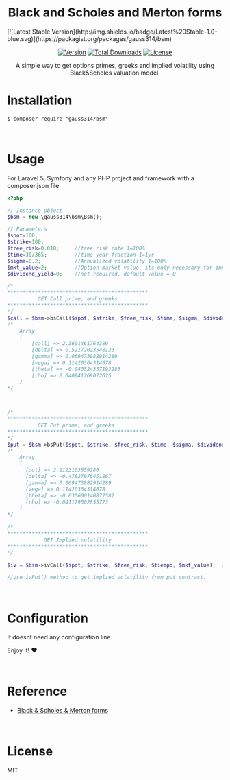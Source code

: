 <h1 align="center"> Black and Scholes and Merton forms</h1>
[![Latest Stable Version](http://img.shields.io/badge/Latest%20Stable-1.0-blue.svg)](https://packagist.org/packages/gauss314/bsm)

<p align="center">
<a href="https://packagist.org/packages/gauss314/bsm"><img src="https://poser.pugx.org/gauss314/bsm/v/stable.svg" alt=" Version"></a>
<a href="https://packagist.org/packages/gauss314/bsm"><img src="https://poser.pugx.org/gauss314/bsm/downloads" alt="Total Downloads"></a>
<a href="https://packagist.org/packages/gauss314/bsm"><img src="https://poser.pugx.org/gauss314/bsm/license" alt="License"></a>
</p>


<p align="center">A simple way to get options primes, greeks and implied volatility using Black&Scholes valuation model.</p>

# Installation

```shell
$ composer require "gauss314/bsm"
```
<br>

# Usage

For Laravel 5, Symfony and any PHP project and framework with a composer.json file


```php
<?php

// Instance Object
$bsm = new \gauss314\bsm\Bsm();

// Parameters
$spot=100;
$strike=100;
$free_risk=0.018;     //free risk rate 1=100%
$time=30/365;         //time year fraction 1=1yr
$sigma=0.2;           //Annualized volatility 1=100%
$mkt_value=2;         //Option market value, its only necessary for implied volatility calc
$dividend_yield=0;    //not required, default value = 0

/*
**********************************************
          GET Call prime, and greeks
**********************************************
*/
$call = $bsm->bsCall($spot, $strike, $free_risk, $time, $sigma, $dividend_yield);
/*
    Array
    (
        [call] => 2.3601461764389
        [delta] => 0.52172023548133
        [gamma] => 0.069473882914289
        [vega] => 0.11420364314678
        [theta] => -0.040524357193283
        [rho] => 0.040941269072625
    )
*/



/*
**********************************************
          GET Put prime, and greeks
**********************************************
*/
$put = $bsm->bsPut($spot, $strike, $free_risk, $time, $sigma, $dividend_yield);
/*
    Array
    (
      [put] => 2.2123103559286
      [delta] => -0.47827976451867
      [gamma] => 0.069473882914289
      [vega] => 0.11420364314678
      [theta] => -0.035600140877582
      [rho] => -0.041129002855723
    )
*/

/*
**********************************************
            GET Implied volatility
**********************************************
*/

$iv = $bsm->ivCall($spot, $strike, $free_risk, $tiempo, $mkt_value);  // 16.84647

//Use ivPut() method to get implied volatility from put contract.

```

<br>

# Configuration

It doesnt need any configuration line


Enjoy it! :heart:  

<br>

# Reference

- [Black & Scholes & Merton forms](https://en.wikipedia.org/wiki/Black%E2%80%93Scholes_model)

<br>

# License

MIT
